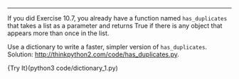 -------------

If you did Exercise 10.7, you already have a function named `has_duplicates` that takes a list as a parameter and returns <span>True</span> if there is any object that appears more than once in the list.

Use a dictionary to write a faster, simpler version of `has_duplicates`. Solution: <http://thinkpython2.com/code/has_duplicates.py>.

{Try It}(python3 code/dictionary_1.py)
